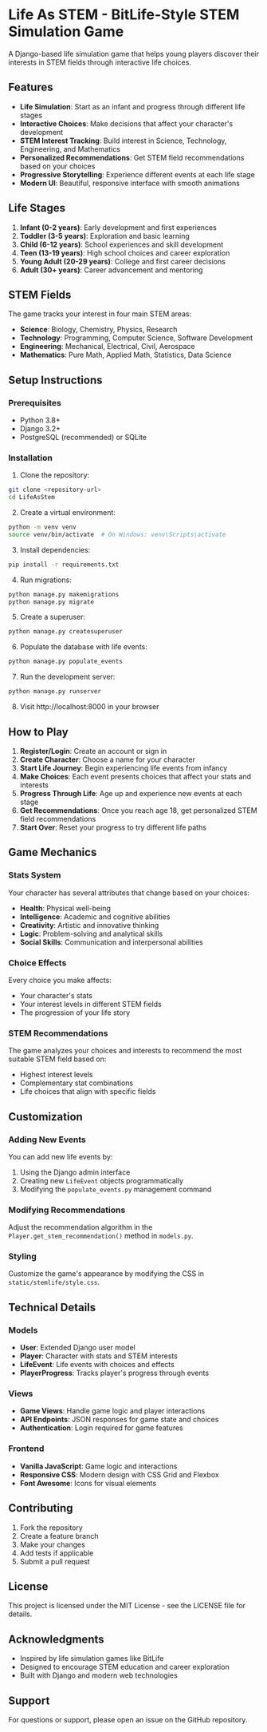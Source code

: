 # Life As STEM - BitLife-Style STEM Simulation Game

A Django-based life simulation game that helps young players discover their interests in STEM fields through interactive life choices.

## Features

- **Life Simulation**: Start as an infant and progress through different life stages
- **Interactive Choices**: Make decisions that affect your character's development
- **STEM Interest Tracking**: Build interest in Science, Technology, Engineering, and Mathematics
- **Personalized Recommendations**: Get STEM field recommendations based on your choices
- **Progressive Storytelling**: Experience different events at each life stage
- **Modern UI**: Beautiful, responsive interface with smooth animations

## Life Stages

1. **Infant (0-2 years)**: Early development and first experiences
2. **Toddler (3-5 years)**: Exploration and basic learning
3. **Child (6-12 years)**: School experiences and skill development
4. **Teen (13-19 years)**: High school choices and career exploration
5. **Young Adult (20-29 years)**: College and first career decisions
6. **Adult (30+ years)**: Career advancement and mentoring

## STEM Fields

The game tracks your interest in four main STEM areas:

- **Science**: Biology, Chemistry, Physics, Research
- **Technology**: Programming, Computer Science, Software Development
- **Engineering**: Mechanical, Electrical, Civil, Aerospace
- **Mathematics**: Pure Math, Applied Math, Statistics, Data Science

## Setup Instructions

### Prerequisites

- Python 3.8+
- Django 3.2+
- PostgreSQL (recommended) or SQLite

### Installation

1. Clone the repository:
```bash
git clone <repository-url>
cd LifeAsStem
```

2. Create a virtual environment:
```bash
python -m venv venv
source venv/bin/activate  # On Windows: venv\Scripts\activate
```

3. Install dependencies:
```bash
pip install -r requirements.txt
```

4. Run migrations:
```bash
python manage.py makemigrations
python manage.py migrate
```

5. Create a superuser:
```bash
python manage.py createsuperuser
```

6. Populate the database with life events:
```bash
python manage.py populate_events
```

7. Run the development server:
```bash
python manage.py runserver
```

8. Visit http://localhost:8000 in your browser

## How to Play

1. **Register/Login**: Create an account or sign in
2. **Create Character**: Choose a name for your character
3. **Start Life Journey**: Begin experiencing life events from infancy
4. **Make Choices**: Each event presents choices that affect your stats and interests
5. **Progress Through Life**: Age up and experience new events at each stage
6. **Get Recommendations**: Once you reach age 18, get personalized STEM field recommendations
7. **Start Over**: Reset your progress to try different life paths

## Game Mechanics

### Stats System

Your character has several attributes that change based on your choices:

- **Health**: Physical well-being
- **Intelligence**: Academic and cognitive abilities
- **Creativity**: Artistic and innovative thinking
- **Logic**: Problem-solving and analytical skills
- **Social Skills**: Communication and interpersonal abilities

### Choice Effects

Every choice you make affects:
- Your character's stats
- Your interest levels in different STEM fields
- The progression of your life story

### STEM Recommendations

The game analyzes your choices and interests to recommend the most suitable STEM field based on:
- Highest interest levels
- Complementary stat combinations
- Life choices that align with specific fields

## Customization

### Adding New Events

You can add new life events by:

1. Using the Django admin interface
2. Creating new `LifeEvent` objects programmatically
3. Modifying the `populate_events.py` management command

### Modifying Recommendations

Adjust the recommendation algorithm in the `Player.get_stem_recommendation()` method in `models.py`.

### Styling

Customize the game's appearance by modifying the CSS in `static/stemlife/style.css`.

## Technical Details

### Models

- **User**: Extended Django user model
- **Player**: Character with stats and STEM interests
- **LifeEvent**: Life events with choices and effects
- **PlayerProgress**: Tracks player's progress through events

### Views

- **Game Views**: Handle game logic and player interactions
- **API Endpoints**: JSON responses for game state and choices
- **Authentication**: Login required for game features

### Frontend

- **Vanilla JavaScript**: Game logic and interactions
- **Responsive CSS**: Modern design with CSS Grid and Flexbox
- **Font Awesome**: Icons for visual elements

## Contributing

1. Fork the repository
2. Create a feature branch
3. Make your changes
4. Add tests if applicable
5. Submit a pull request

## License

This project is licensed under the MIT License - see the LICENSE file for details.

## Acknowledgments

- Inspired by life simulation games like BitLife
- Designed to encourage STEM education and career exploration
- Built with Django and modern web technologies

## Support

For questions or support, please open an issue on the GitHub repository. 